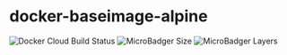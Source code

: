 # docker-baseimage-alpine

![Docker Cloud Build Status](https://img.shields.io/docker/cloud/build/chruth/base?style=flat-square)
![MicroBadger Size](https://img.shields.io/microbadger/image-size/chruth/base?style=flat-square)
![MicroBadger Layers](https://img.shields.io/microbadger/layers/chruth/base?style=flat-square)
